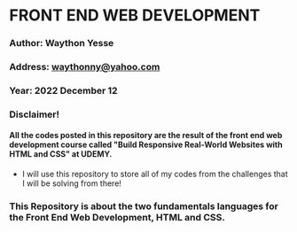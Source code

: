 # FRONT END WEB DEVELOPMENT

### Author: Waython Yesse

### Address: waythonny@yahoo.com

### Year: 2022 December 12

### Disclaimer!

#### All the codes posted in this repository are the result of the front end web development course called "Build Responsive Real-World Websites with HTML and CSS" at UDEMY.

- I will use this repository to store all of my codes from the challenges that I will be solving from there!

### This Repository is about the two fundamentals languages for the Front End Web Development, HTML and CSS.
